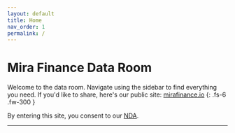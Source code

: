 ```yaml
---
layout: default
title: Home
nav_order: 1
permalink: /
---
```


# Mira Finance Data Room

Welcome to the data room. Navigate using the sidebar to find everything you need. 
If you'd like to share, here's our public site:
[mirafinance.io](https://mirafinance.io)
{: .fs-6 .fw-300 }

By entering this site, you consent to our [NDA](https://drive.google.com/file/d/1IhKqfIMHmNcZ9n3v9e2-XT3azw81paLj/view?usp=sharing).

----
